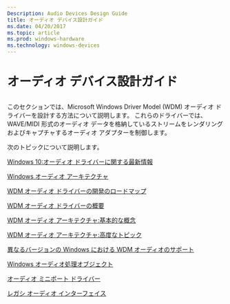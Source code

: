 ```yaml
---
Description: Audio Devices Design Guide
title: オーディオ デバイス設計ガイド
ms.date: 04/20/2017
ms.topic: article
ms.prod: windows-hardware
ms.technology: windows-devices
---
```


# <a name="audio-devices-design-guide"></a>オーディオ デバイス設計ガイド


## <span id="audio_drivers"></span><span id="AUDIO_DRIVERS"></span>


このセクションでは、Microsoft Windows Driver Model (WDM) オーディオ ドライバーを設計する方法について説明します。 これらのドライバーでは、WAVE/MIDI 形式のオーディオ データを格納しているストリームをレンダリングおよびキャプチャするオーディオ アダプターを制御します。

次のトピックについて説明します。

[Windows 10:オーディオ ドライバーに関する最新情報](windows-threshold--what-s-new-for-audio.md)

[Windows オーディオ アーキテクチャ](windows-audio-architecture.md)

[WDM オーディオ ドライバーの開発のロードマップ](roadmap-for-developing-wdm-audio-drivers.md)

[WDM オーディオ ドライバーの概要](getting-started-with-wdm-audio-drivers.md)

[WDM オーディオ アーキテクチャ:基本的な概念](wdm-audio-architecture--basic-concepts.md)

[WDM オーディオ アーキテクチャ:高度なトピック](wdm-audio-architecture--advanced-topics.md)

[異なるバージョンの Windows における WDM オーディオのサポート](wdm-audio-support-in-different-versions-of-windows.md)

[Windows オーディオ処理オブジェクト](windows-audio-processing-objects.md)

[オーディオ ミニポート ドライバー](audio-miniport-drivers.md)

[レガシ オーディオ インターフェイス](legacy-audio-interfaces.md)

 

 




